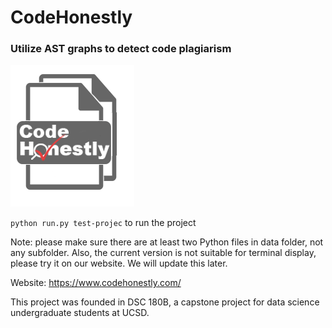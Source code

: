 # CodeHonestly
### Utilize AST graphs to detect code plagiarism

![](logo.png)

`python run.py test-projec` to run the project

Note: please make sure there are at least two Python files in data folder, not any subfolder. Also, the current version is not suitable for terminal display, please try it on our website. We will update this later.

Website: https://www.codehonestly.com/

This project was founded in DSC 180B, a capstone project for data science undergraduate students at UCSD.
